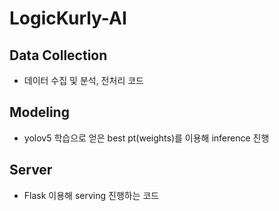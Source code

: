 # LogicKurly-AI

## Data Collection
- 데이터 수집 및 분석, 전처리 코드 

## Modeling
- yolov5 학습으로 얻은 best pt(weights)를 이용해 inference 진행 

## Server
- Flask 이용해 serving 진행하는 코드 
